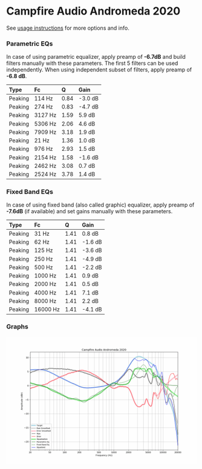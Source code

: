 # Campfire Audio Andromeda 2020
See [usage instructions](https://github.com/jaakkopasanen/AutoEq#usage) for more options and info.

### Parametric EQs
In case of using parametric equalizer, apply preamp of **-6.7dB** and build filters manually
with these parameters. The first 5 filters can be used independently.
When using independent subset of filters, apply preamp of **-6.8 dB**.

| Type    | Fc      |    Q | Gain    |
|:--------|:--------|:-----|:--------|
| Peaking | 114 Hz  | 0.84 | -3.0 dB |
| Peaking | 274 Hz  | 0.83 | -4.7 dB |
| Peaking | 3127 Hz | 1.59 | 5.9 dB  |
| Peaking | 5306 Hz | 2.06 | 4.6 dB  |
| Peaking | 7909 Hz | 3.18 | 1.9 dB  |
| Peaking | 21 Hz   | 1.36 | 1.0 dB  |
| Peaking | 976 Hz  | 2.93 | 1.5 dB  |
| Peaking | 2154 Hz | 1.58 | -1.6 dB |
| Peaking | 2462 Hz | 3.08 | 0.7 dB  |
| Peaking | 2524 Hz | 3.78 | 1.4 dB  |

### Fixed Band EQs
In case of using fixed band (also called graphic) equalizer, apply preamp of **-7.6dB**
(if available) and set gains manually with these parameters.

| Type    | Fc       |    Q | Gain    |
|:--------|:---------|:-----|:--------|
| Peaking | 31 Hz    | 1.41 | 0.8 dB  |
| Peaking | 62 Hz    | 1.41 | -1.6 dB |
| Peaking | 125 Hz   | 1.41 | -3.6 dB |
| Peaking | 250 Hz   | 1.41 | -4.9 dB |
| Peaking | 500 Hz   | 1.41 | -2.2 dB |
| Peaking | 1000 Hz  | 1.41 | 0.9 dB  |
| Peaking | 2000 Hz  | 1.41 | 0.5 dB  |
| Peaking | 4000 Hz  | 1.41 | 7.1 dB  |
| Peaking | 8000 Hz  | 1.41 | 2.2 dB  |
| Peaking | 16000 Hz | 1.41 | -4.1 dB |

### Graphs
![](./Campfire%20Audio%20Andromeda%202020.png)